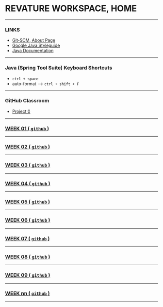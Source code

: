 # REVATURE WORKSPACE, HOME

---
### LINKS
- [Git-SCM, About Page](https://git-scm.com/about)
- [Google Java Styleguide](https://google.github.io/styleguide/javaguide.html)
- [Java Documentation](https://docs.oracle.com/javase/8/docs/api/index.**html**)

---
### Java (Spring Tool Suite) Keyboard Shortcuts
- `ctrl + space`
- auto-format --> `ctrl + shift + F`

---
### GitHub Classroom
- [Project 0](https://classroom.github.com/assignment-invitations/776654aa309b68dedc203cea3fc3fdcb/success)

---
### [WEEK 01 ( `github` )](https://github.com/joedonline/REVATURE__workspace/tree/master/WEEK__01)

---
### [WEEK 02 ( `github` )](https://github.com/joedonline/REVATURE__workspace/tree/master/WEEK__02)

---
### [WEEK 03 ( `github` )](https://github.com/joedonline/REVATURE__workspace/tree/master/WEEK__03)

---
### [WEEK 04 ( `github` )](https://github.com/joedonline/REVATURE__workspace/tree/master/WEEK__04)

---
### [WEEK 05 ( `github` )](https://github.com/joedonline/REVATURE__workspace/tree/master/WEEK__05)

---
### [WEEK 06 ( `github` )](https://github.com/joedonline/REVATURE__workspace/tree/master/WEEK__06)

---
### [WEEK 07 ( `github` )](https://github.com/joedonline/REVATURE__workspace/tree/master/WEEK__07)

---
### [WEEK 08 ( `github` )](https://github.com/joedonline/REVATURE__workspace/tree/master/WEEK__08)

---
### [WEEK 09 ( `github` )](https://github.com/joedonline/REVATURE__workspace/tree/master/WEEK__09)

---
### [WEEK nn ( `github` )](https://github.com/joedonline/REVATURE__workspace/tree/master/WEEK__nn)

---
